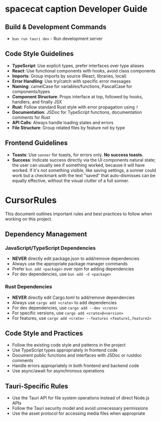 # spacecat caption Developer Guide

## Build & Development Commands
- `bun run tauri dev` - Run development server

## Code Style Guidelines
- **TypeScript**: Use explicit types, prefer interfaces over type aliases
- **React**: Use functional components with hooks, avoid class components
- **Imports**: Group imports by source (React, libraries, local)
- **Error Handling**: Use try/catch with specific error messages
- **Naming**: camelCase for variables/functions, PascalCase for components/types
- **Component Structure**: Props interface at top, followed by hooks, handlers, and finally JSX
- **Rust**: Follow standard Rust style with error propagation using `?`
- **Documentation**: JSDoc for TypeScript functions, documentation comments for Rust
- **API Calls**: Always handle loading states and errors
- **File Structure**: Group related files by feature not by type

## Frontend Guidelines
- **Toasts**: Use `sonner` for toasts, for errors only. **No success toasts.**
- **Success**: Indicate success directly via the UI components natural state; the user can usually see if something worked, because it will have worked. If it's not something visible, like saving settings, a sonner could work but a checkmark with the text "saved" that auto-dismisses can be equally effective, without the visual clutter of a full sonner.

# CursorRules

This document outlines important rules and best practices to follow when working on this project.

## Dependency Management

### JavaScript/TypeScript Dependencies
- **NEVER** directly edit package.json to add/remove dependencies
- Always use the appropriate package manager commands
- Prefer `bun add <package>` over npm for adding dependencies
- For dev dependencies, use `bun add -d <package>`

### Rust Dependencies
- **NEVER** directly edit Cargo.toml to add/remove dependencies
- Always use `cargo add <crate>` to add dependencies
- For dev dependencies, use `cargo add --dev <crate>`
- For specific versions, use `cargo add <crate>@<version>`
- For features, use `cargo add <crate> --features <feature1,feature2>`

## Code Style and Practices

- Follow the existing code style and patterns in the project
- Use TypeScript types appropriately in frontend code
- Document public functions and interfaces with JSDoc or rustdoc comments
- Handle errors appropriately in both frontend and backend code
- Use async/await for asynchronous operations

## Tauri-Specific Rules

- Use the Tauri API for file system operations instead of direct Node.js APIs
- Follow the Tauri security model and avoid unnecessary permissions
- Use the asset protocol for accessing media files when appropriate